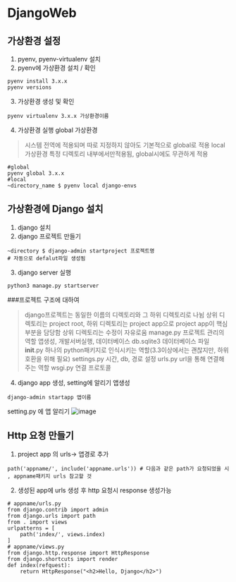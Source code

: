 # DjangoWeb
## 가상환경 설정
1. pyenv, pyenv-virtualenv 설치
2. pyenv에 가상환경 설치 / 확인
```
pyenv install 3.x.x 
pyenv versions
```
3. 가상환경 생성 및 확인
```
pyenv virtualenv 3.x.x 가상환경이름
```
4. 가상환경 실행
global 가상환경
>시스템 전역에 적용되며 따로 지정하지 않아도 기본적으로 global로 적용
local 가상환경
>특정 디렉토리 내부에서만적용됨, global시에도 무관하게 적용
```
#global
pyenv global 3.x.x
#local
~directory_name $ pyenv local django-envs 
```

## 가상환경에 Django 설치
1. django 설치
2. django 프로젝트 만들기
```
~directory $ django-admin startproject 프로젝트명
# 자동으로 defalut파일 생성됨
```
3. django server 실행
```
python3 manage.py startserver
```
###프로젝트 구조에 대하여
>django프로젝트는 동일한 이름의 디렉토리와 그 하위 디렉토리로 나뉨
>상위 디렉토리는 project root, 하위 디렉토리는 project app으로 project app이 핵심부분을 담당함
>상위 디렉토리는 수정이 자유로움
>manage.py 프로젝트 관리의 역할 앱생성, 개발서버실행, 데이터베이스
>db.sqlite3 데이터베이스 파일
>__init__.py 하나의 python패키지로 인식시키는 역할(3.3이상에서는 괜찮지만, 하위호환을 위해 필요)
>settings.py 시간, db, 경로 설정
>urls.py url을 통해 연결해주는 역할 
>wsgi.py 연결 프로토콜

4. django app 생성, setting에 알리기
앱생성
```
django-admin startapp 앱이름
```
setting.py 에 앱 알리기
![image](https://user-images.githubusercontent.com/37652653/136658204-9a97f54a-506d-4710-ba24-d5a9d649b6cd.png)


## Http 요청 만들기

1. project app 의 urls-> 앱경로 추가
```
path('appname/', include('appname.urls')) # 다음과 같은 path가 요청되었을 시 , appname패키지 urls 참고할 것 
```
2. 생성된 app에 urls 생성 후 http 요청시 response 생성가능
```
# appname/urls.py 
from django.contrib import admin
from django.urls import path
from . import views
urlpatterns = [
    path('index/', views.index)
]
# appname/views.py
from django.http.response import HttpResponse
from django.shortcuts import render
def index(refquest):
    return HttpResponse("<h2>Hello, Django</h2>")
```
